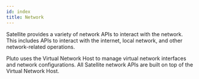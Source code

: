 ```yaml
---
id: index
title: Network
---
```


Satellite provides a variety of network APIs to interact with the network. This includes APIs to interact with the internet, local network, and other network-related operations.

Pluto uses the Virtual Network Host to manage virtual network interfaces and network configurations. All Satellite network APIs are built on top of the Virtual Network Host.